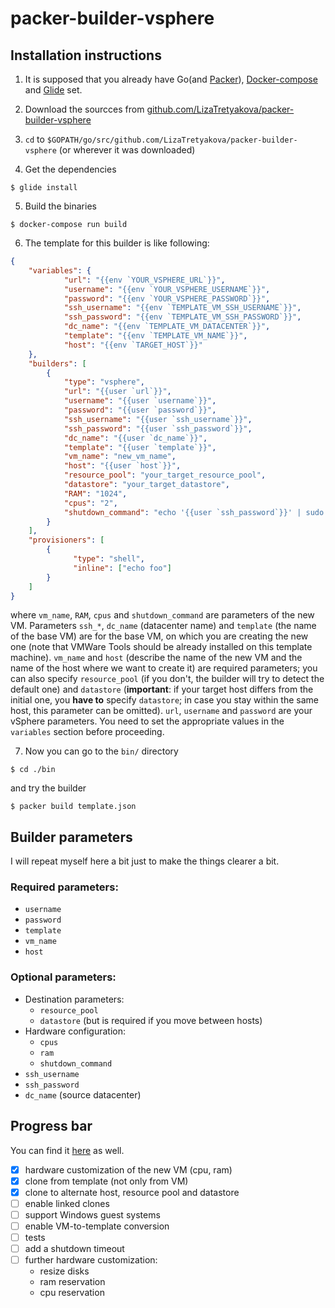 # packer-builder-vsphere

## Installation instructions

1. It is supposed that you already have Go(and [Packer](https://github.com/hashicorp/packer)), [Docker-compose](https://docs.docker.com/compose/install/) and [Glide](https://github.com/Masterminds/glide) set.

1. Download the sourcces from [github.com/LizaTretyakova/packer-builder-vsphere](github.com/LizaTretyakova/packer-builder-vsphere)

1. `cd` to `$GOPATH/go/src/github.com/LizaTretyakova/packer-builder-vsphere` (or wherever it was downloaded)

1. Get the dependencies
```
$ glide install
```

5. Build the binaries
```
$ docker-compose run build
```

6. The template for this builder is like following:
```json
{
    "variables": {
            "url": "{{env `YOUR_VSPHERE_URL`}}",
            "username": "{{env `YOUR_VSPHERE_USERNAME`}}",
            "password": "{{env `YOUR_VSPHERE_PASSWORD`}}",
            "ssh_username": "{{env `TEMPLATE_VM_SSH_USERNAME`}}",
            "ssh_password": "{{env `TEMPLATE_VM_SSH_PASSWORD`}}",
            "dc_name": "{{env `TEMPLATE_VM_DATACENTER`}}",
            "template": "{{env `TEMPLATE_VM_NAME`}}",
            "host": "{{env `TARGET_HOST`}}"
    },
    "builders": [
        {
            "type": "vsphere",
            "url": "{{user `url`}}",
            "username": "{{user `username`}}",
            "password": "{{user `password`}}",
            "ssh_username": "{{user `ssh_username`}}",
            "ssh_password": "{{user `ssh_password`}}",
            "dc_name": "{{user `dc_name`}}",
            "template": "{{user `template`}}",
            "vm_name": "new_vm_name",
            "host": "{{user `host`}}",
            "resource_pool": "your_target_resource_pool",
            "datastore": "your_target_datastore",
            "RAM": "1024",
            "cpus": "2",
            "shutdown_command": "echo '{{user `ssh_password`}}' | sudo -S shutdown -P now"
        } 
    ],
    "provisioners": [
        {
              "type": "shell",
              "inline": ["echo foo"]
        }
    ]
}
```
where `vm_name`, `RAM`, `cpus` and `shutdown_command` are parameters of the new VM. 
Parameters `ssh_*`, `dc_name` (datacenter name) and `template` (the name of the base VM) are for the base VM, 
on which you are creating the new one (note that VMWare Tools should be already installed on this template machine).
`vm_name` and `host` (describe the name of the new VM and the name of the host where we want to create it) are required parameters; you can also specify `resource_pool` (if you don't, the builder will try to detect the default one) and `datastore` (**important**: if your target host differs from the initial one, you **have to** specify `datastore`; in case you stay within the same host, this parameter can be omitted). 
`url`, `username` and `password` are your vSphere parameters.
You need to set the appropriate values in the `variables` section before proceeding.

7. Now you can go to the `bin/` directory
```
$ cd ./bin
```
and try the builder
```
$ packer build template.json
```

## Builder parameters
I will repeat myself here a bit just to make the things clearer a bit.
### Required parameters:
* `username`
* `password`
* `template`
* `vm_name`
* `host`
### Optional parameters:
* Destination parameters:
    * `resource_pool`
    * `datastore` (but is required if you move between hosts)
* Hardware configuration:
    * `cpus`
    * `ram`
    * `shutdown_command`
* `ssh_username`
* `ssh_password`
* `dc_name` (source datacenter)

## Progress bar
You can find it [here](https://github.com/LizaTretyakova/packer-builder-vsphere/projects/1) as well.

- [x] hardware customization of the new VM (cpu, ram)
- [x] clone from template (not only from VM)
- [x] clone to alternate host, resource pool and datastore
- [ ] enable linked clones
- [ ] support Windows guest systems
- [ ] enable VM-to-template conversion
- [ ] tests
- [ ] add a shutdown timeout
- [ ] further hardware customization:
    * resize disks
    * ram reservation
    * cpu reservation
